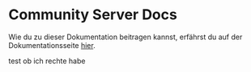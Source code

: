 # Community Server Docs

Wie du zu dieser Dokumentation beitragen kannst, erfährst du auf der Dokumentationsseite [hier](https://server.castcrafter.de/doc-contribution.html).

test ob ich rechte habe
